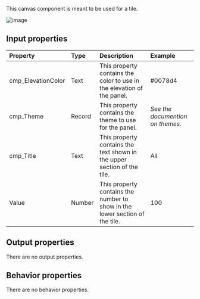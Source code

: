 This canvas component is meant to be used for a tile.

![image](https://user-images.githubusercontent.com/35654198/197226718-18812181-ae23-4c74-bc19-caba59da7593.png)

## **Input properties**

| Property | Type | Description | Example |
| :--- | :--- | :--- | :--- |
| cmp_ElevationColor | Text | This property contains the color to use in the elevation of the panel. | #0078d4 |
| cmp_Theme | Record | This property contains the theme to use for the panel. | *See the documention on themes.* |
| cmp_Title | Text | This property contains the text shown in the upper section of the tile. | All |
| Value | Number | This property contains the number to show in the lower section of the tile. | 100 |

## **Output properties**

There are no output properties.

## **Behavior properties**

There are no behavior properties.
